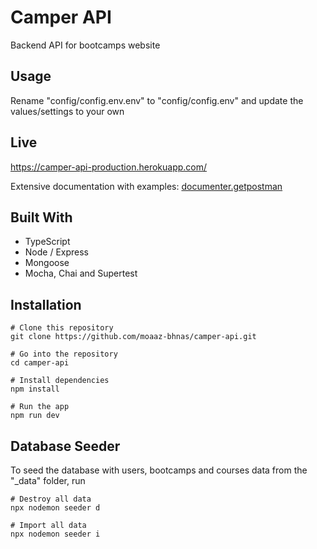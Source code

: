 # Camper API

Backend API for bootcamps website

## Usage

Rename "config/config.env.env" to "config/config.env" and update the values/settings to your own

## Live

https://camper-api-production.herokuapp.com/

Extensive documentation with examples: [documenter.getpostman](https://documenter.getpostman.com/view/5058453/UVyxPCwG)

## Built With

- TypeScript
- Node / Express
- Mongoose
- Mocha, Chai and Supertest

## Installation

```
# Clone this repository
git clone https://github.com/moaaz-bhnas/camper-api.git

# Go into the repository
cd camper-api

# Install dependencies
npm install

# Run the app
npm run dev
```

## Database Seeder

To seed the database with users, bootcamps and courses data from the "\_data" folder, run

```
# Destroy all data
npx nodemon seeder d

# Import all data
npx nodemon seeder i
```
